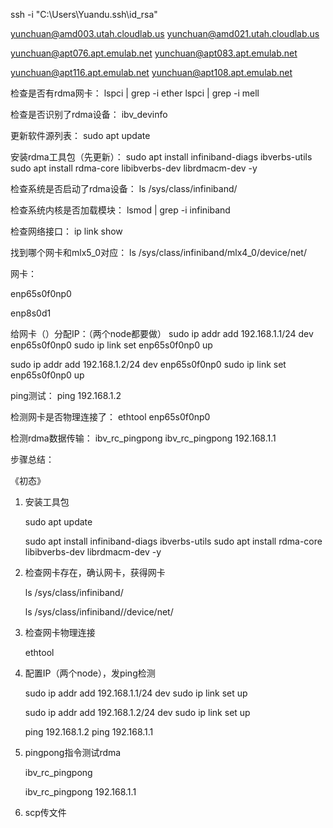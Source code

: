 ssh -i "C:\Users\Yuandu\.ssh\id_rsa"

yunchuan@amd003.utah.cloudlab.us
yunchuan@amd021.utah.cloudlab.us

yunchuan@apt076.apt.emulab.net
yunchuan@apt083.apt.emulab.net

yunchuan@apt116.apt.emulab.net
yunchuan@apt108.apt.emulab.net

检查是否有rdma网卡：
lspci | grep -i ether
lspci | grep -i mell

检查是否识别了rdma设备：
ibv_devinfo

更新软件源列表：
sudo apt update

安装rdma工具包（先更新）：
sudo apt install infiniband-diags ibverbs-utils
sudo apt install rdma-core libibverbs-dev librdmacm-dev -y

检查系统是否启动了rdma设备：
ls /sys/class/infiniband/

检查系统内核是否加载模块：
lsmod | grep -i infiniband

检查网络接口：
ip link show

找到哪个网卡和mlx5_0对应：
ls /sys/class/infiniband/mlx4_0/device/net/

网卡<name>：

enp65s0f0np0

enp8s0d1

给网卡（<name>）分配IP：（两个node都要做）
sudo ip addr add 192.168.1.1/24 dev enp65s0f0np0
sudo ip link set enp65s0f0np0 up

sudo ip addr add 192.168.1.2/24 dev enp65s0f0np0
sudo ip link set enp65s0f0np0 up

ping测试：
ping 192.168.1.2

检测网卡是否物理连接了：
ethtool enp65s0f0np0

检测rdma数据传输：
ibv_rc_pingpong
ibv_rc_pingpong 192.168.1.1



步骤总结：

《初态》
1. 安装工具包

    sudo apt update

    sudo apt install infiniband-diags ibverbs-utils
    sudo apt install rdma-core libibverbs-dev librdmacm-dev -y

2. 检查网卡存在，确认网卡<name>，获得网卡<id>

    ls /sys/class/infiniband/

    ls /sys/class/infiniband/<name>/device/net/

3. 检查网卡物理连接

    ethtool <id>

4. 配置IP（两个node），发ping检测

    sudo ip addr add 192.168.1.1/24 dev <id>
    sudo ip link set <id> up

    sudo ip addr add 192.168.1.2/24 dev <id>
    sudo ip link set <id> up

    ping 192.168.1.2
    ping 192.168.1.1

5. pingpong指令测试rdma

    ibv_rc_pingpong
    
    ibv_rc_pingpong 192.168.1.1

6. scp传文件